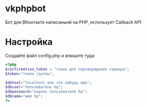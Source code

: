 # vkphpbot
Бот для ВКонтакте написанынй на PHP, использует Callback API
# Настройка
Создайте файл config.php и впишите туда:
``` php
<?php
$confirmation_token = "токен для подтверждения сервера";
$token="токен группы";

$dbhost="localhost или что нибудь еще";
$dbuser="пользователь бд";
$dbpassword="пароль пользователя бд";
$dbname="имя бд";
?>
```